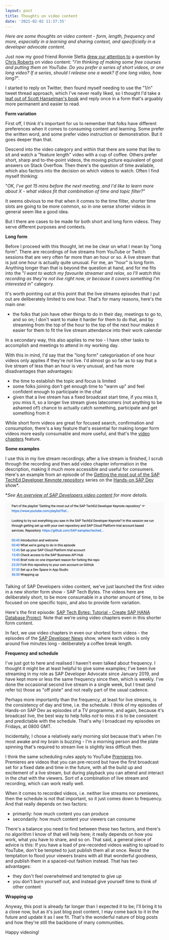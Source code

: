 ```yaml
---
layout: post
title: Thoughts on video content
date: '2021-02-02 11:37:35'
---
```


_Here are some thoughts on video content - form, length, frequency and more, especially in a learning and sharing context, and specificially in a developer advocate content._

Just now my good friend Ronnie Sletta [drew our attention to](https://twitter.com/rsletta/status/1356563739676471297) a question by [Chris Roberts](https://chrismroberts.com/) on video content: "_I’m thinking of making some free courses and putting them on YouTube. Do you prefer a series of short videos, or one long video? If a series, should I release one a week? If one long video, how long?_".

I started to reply on Twitter, then found myself needing to use the "1/n" tweet thread approach, which I've never really liked, so I thought I'd take a [leaf out of Scott Hanselman's book](https://www.hanselman.com/blog/your-blog-is-the-engine-of-community) and reply once in a form that's arguably more permanent and easier to read.

**Form variation**

First off, I think it's important for us to remember that folks have different preferences when it comes to consuming content and learning. Some prefer the written word, and some prefer video instruction or demonstration. But it goes deeper than that.

Descend into the video category and within that there are some that like to sit and watch a "feature length" video with a cup of coffee. Others prefer short, sharp and to-the-point videos, the moving picture equivalent of good answers on Stack Overflow. Then there's the question of time available, which also factors into the decision on which videos to watch. Often I find myself thinking:

"_OK, I've got 15 mins before the next meeting, and I'd like to learn more about X - what videos fit that combination of time and topic filter?_"

It seems obvious to me that when it comes to the time filter, shorter time slots are going to be more common, so in one sense shorter videos in general seem like a good idea.

But I there are cases to be made for both short and long form videos. They serve different purposes and contexts.

**Long form**

Before I proceed with this thought, let me be clear on what I mean by "long form". There are recordings of live streams from YouTube or Twitch sessions that are very often far more than an hour or so. A live stream that is just one hour is actually quite unusual. For me, an "hour" is long form. Anything longer than that is beyond the question at hand, and for me fits into the "_I want to watch my favourite streamer and relax, so I'll watch this recording as they're not live right now, or because it covers something I'm interested in_" category.

It's worth pointing out at this point that the live streams episodes that I put out are deliberately limited to one hour. That's for many reasons, here's the main one:

- the folks that join have other things to do in their day, meetings to go to, and so on; I don't want to make it harder for them to do that, and by streaming from the top of the hour to the top of the next hour makes it easier for them to fit the live stream attendance into their work calendar

In a secondary way, this also applies to me too - I have other tasks to accomplish and meetings to attend in my working day.

With this in mind, I'd say that the "long form" categorisation of one hour videos only applies if they're not live. I'd almost go so far as to say that a live stream of less than an hour is very unusual, and has more disadvantages than advantages:

- the time to establish the topic and focus is limited
- some folks joining don't get enough time to "warm up" and feel confident enough to participate in the chat
- given that a live stream has a fixed broadcast start time, if you miss it, you miss it, so a longer live stream gives latecomers (not anything to be ashamed of!) chance to actually catch something, participate and get something from it

While short form videos are great for focused search, confirmation and consumption, there's a key feature that's essential for making longer form videos more easily consumable and more useful, and that's the [video chapters](https://support.google.com/youtube/answer/9884579) feature.

**Some examples**

I use this in my live stream recordings; after a live stream is finished, I scrub through the recording and then add video chapter information in the description, making it much more accessible and useful for consumers. Here's an example from an episode of the [Getting the most out of the SAP TechEd Developer Keynote repository](https://www.youtube.com/playlist?list=PL6RpkC85SLQCBncEWbkHTLz7ykB9C7yof) series on the [Hands-on SAP Dev](https://www.youtube.com/playlist?list=PL6RpkC85SLQABOpzhd7WI-hMpy99PxUo0) show*.

*_See [An overview of SAP Developers video content](https://blogs.sap.com/2020/11/09/an-overview-of-sap-developers-video-content/) for more details._

![video chapters in the description](content/images/2021/02/videochapters.png)

Talking of SAP Developers video content, we've just launched the first video in a new shorter form show - SAP Tech Bytes. The videos here are deliberately short, to be more consumable in a shorter amount of time, to be focused on one specific topic, and also to provide form variation.

Here's the first episode: [SAP Tech Bytes: Tutorial - Create SAP HANA Database Project](https://www.youtube.com/watch?v=O0x7Jt6yre0). Note that we're using video chapters even in this shorter form content.

In fact, we use video chapters in even our shortest form videos - the episodes of the [SAP Developer News](https://www.youtube.com/playlist?list=PL6RpkC85SLQAVBSQXN9522_1jNvPavBgg) show, where each video is only around five minutes long - deliberately a coffee break length.

**Frequency and schedule**

I've just got to here and realised I haven't even talked about frequency. I thought it might be at least helpful to give some examples; I've been live streaming in my role as SAP Developer Advocate since January 2019, and have kept more or less the same frequency since then, which is weekly. I've done the occasional second live stream in a single week, but I treat (and refer to) those as "off piste" and not really part of the usual cadence.

Perhaps more importantly than the frequency, at least for live streams, is the consistency of day and time, i.e. the schedule. I think of my episodes of Hands-on SAP Dev as episodes of a TV programme, and again, because it's broadcast live, the best way to help folks *not* to miss it is to be consistent and predictable with the schedule. That's why I broadcast my episodes on Fridays, at 0800 GMT.

Incidentally, I chose a relatively early morning slot because that's when I'm most awake and my brain is buzzing - I'm a morning person and the plate spinning that's required to stream live is slightly less difficult then.

I think the same scheduling rules apply to YouTube [Premieres](https://www.youtube.com/watch/Wbi_Ic1DDwQ) too. Premieres are videos that you can pre-record but have the first broadcast set for a fixed date and time in the future, with all the build up and excitement of a live stream, but during playback you can attend and interact in the chat with the viewers. Sort of a combination of live stream and recording, which can work really well.

When it comes to recorded videos, i.e. neither live streams nor premieres, then the schedule is not that important, so it just comes down to frequency. And that really depends on two factors:

- primarily: how much content you can produce
- secondarily: how much content your viewers can consume

There's a balance you need to find between these two factors, and there's no algorithm I know of that will help here; it really depends on how you work, what you have to share, and so on. That said, a general piece of advice is this: If you have a load of pre-recorded videos waiting to upload to YouTube, don't be tempted to just publish them all at once. Resist the temptation to flood your viewers brains with all that wonderful goodness, and publish them in a spaced-out fashion instead. That has two advantages:

- they don't feel overwhelmed and tempted to give up
- you don't burn yourself out, and instead give yourself time to think of other content

**Wrapping up**

Anyway, this post is already far longer than I expected it to be; I'll bring it to a close now, but as it's just blog post content, I may come back to it in the future and update it as I see fit. That's the wonderful nature of blog posts and how they're still the backbone of many communities.

Happy videoing!
